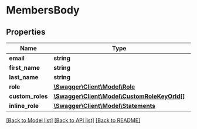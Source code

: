 # MembersBody

## Properties
Name | Type | Description | Notes
------------ | ------------- | ------------- | -------------
**email** | **string** |  | 
**first_name** | **string** |  | [optional] 
**last_name** | **string** |  | [optional] 
**role** | [**\Swagger\Client\Model\Role**](Role.md) |  | [optional] 
**custom_roles** | [**\Swagger\Client\Model\CustomRoleKeyOrId[]**](CustomRoleKeyOrId.md) |  | [optional] 
**inline_role** | [**\Swagger\Client\Model\Statements**](Statements.md) |  | [optional] 

[[Back to Model list]](../README.md#documentation-for-models) [[Back to API list]](../README.md#documentation-for-api-endpoints) [[Back to README]](../README.md)


